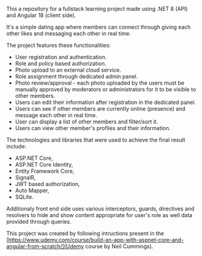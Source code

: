 This a repository for a fullstack learning project made using .NET 8 (API) and Angular 18 (client side).

It's a simple dating app where members can connect through giving each other likes and messaging each other in real time.

The project features these functionalities:
- User registration and authentication.
- Role and policy based authorization.
- Photo upload to an external cloud service.
- Role assignment through dedicated admin panel.
- Photo review/approval - each photo uploaded by the users must be manually approved by moderators or administrators for it to be visible to other members.
- Users can edit their information after registration in the dedicated panel.
- Users can see if other members are currently online (presence) and message each other in real time.
- User can display a list of other members and filter/sort it.
- Users can view other member's profiles and their information.

The technologies and libraries that were used to achieve the final result include:
- ASP.NET Core,
- ASP.NET Core Identity,
- Entity Framework Core,
- SignalR,
- JWT based authorization,
- Auto Mapper,
- SQLite.

Additionaly front end side uses various interceptors, guards, directives and resolvers to hide and show content appropriate for user's role as well data provided through queries.

This project was created by following intructions present in the [https://www.udemy.com/course/build-an-app-with-aspnet-core-and-angular-from-scratch/](Udemy course by Neil Cummings). 
